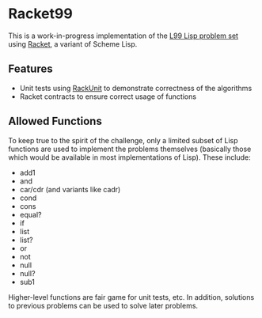 # Racket99

This is a work-in-progress implementation of the [L99 Lisp problem set](http://www.ic.unicamp.br/~meidanis/courses/mc336/2006s2/funcional/L-99_Ninety-Nine_Lisp_Problems.html) using [Racket](https://racket-lang.org/), a variant of Scheme Lisp.

## Features

- Unit tests using [RackUnit](http://docs.racket-lang.org/rackunit/) to demonstrate correctness of the algorithms
- Racket contracts to ensure correct usage of functions

## Allowed Functions

To keep true to the spirit of the challenge, only a limited subset of Lisp functions are used to implement the problems themselves (basically those which would be available in most implementations of Lisp). These include:

- add1
- and
- car/cdr (and variants like cadr)
- cond
- cons
- equal?
- if
- list
- list?
- or
- not
- null
- null?
- sub1

Higher-level functions are fair game for unit tests, etc. In addition, solutions to previous problems can be used to solve later problems.
